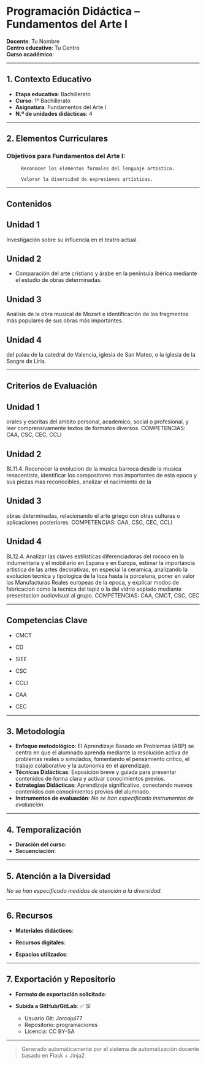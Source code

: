 # Programación Didáctica – Fundamentos del Arte I

**Docente**: Tu Nombre  
**Centro educativo**: Tu Centro  
**Curso académico**:   

---

## 1. Contexto Educativo

- **Etapa educativa**: Bachillerato
- **Curso**: 1º Bachillerato
- **Asignatura**: Fundamentos del Arte I
- **N.º de unidades didácticas**: 4

---
## 2. Elementos Curriculares

### Objetivos para Fundamentos del Arte I:</h3>


  <ul>
    
      Reconocer los elementos formales del lenguaje artístico.
    
      Valorar la diversidad de expresiones artísticas.
    
  </ul>


---

## Contenidos

## Unidad 1
Investigación sobre su influencia en el teatro actual.

## Unidad 2
- Comparación del arte cristiano y árabe en la península ibérica mediante el estudio de obras determinadas.

## Unidad 3
Análisis de la obra musical de Mozart e identificación de los fragmentos más populares de sus obras más importantes.

## Unidad 4
del palau de la catedral de Valencia, iglesia de San Mateo, o la iglesia de la Sangre de Liria.


---

## Criterios de Evaluación

## Unidad 1
orales y escritas del ambito personal, academico, social o profesional, y leer comprensivamente textos de
formatos diversos.
COMPETENCIAS: CAA, CSC, CEC, CCLI

## Unidad 2
BL11.4. Reconocer la evolucion de la musica barroca desde la musica renacentista, identificar los
compositores mas importantes de esta epoca y sus piezas mas reconocibles, analizar el nacimiento de la

## Unidad 3
obras determinadas, relacionando el arte griego con otras culturas o aplicaciones posteriores.
COMPETENCIAS: CAA, CSC, CEC, CCLI

## Unidad 4
BL12.4. Analizar las claves estilisticas diferenciadoras del rococo en la indumentaria y el mobiliario en
Espana y en Europa, estimar la importancia artistica de las artes decorativas, en especial la ceramica,
analizando la evolucion tecnica y tipologica de la loza hasta la porcelana, poner en valor las Manufacturas
Reales europeas de la epoca, y explicar modos de fabricacion como la tecnica del tapiz o la del vidrio
soplado mediante presentacion audiovisual al grupo.
COMPETENCIAS: CAA, CMCT, CSC, CEC


---

## Competencias Clave


- CMCT

- CD

- SIEE

- CSC

- CCLI

- CAA

- CEC



---

## 3. Metodología

- **Enfoque metodológico**: El Aprendizaje Basado en Problemas (ABP) se centra en que el alumnado aprenda mediante la resolución activa de problemas reales o simulados, fomentando el pensamiento crítico, el trabajo colaborativo y la autonomía en el aprendizaje.
- **Técnicas Didácticas**: Exposición breve y guiada para presentar contenidos de forma clara y activar conocimientos previos.
- **Estrategias Didácticas**: Aprendizaje significativo, conectando nuevos contenidos con conocimientos previos del alumnado.
- **Instrumentos de evaluación**: _No se han especificado instrumentos de evaluación._

---
## 4. Temporalización

- **Duración del curso**: 
- **Secuenciación**:  
  

---

## 5. Atención a la Diversidad


_No se han especificado medidas de atención a la diversidad._

---

## 6. Recursos

- **Materiales didácticos**:  
  
- **Recursos digitales**:  
  
- **Espacios utilizados**: 

---

## 7. Exportación y Repositorio

- **Formato de exportación solicitado**: 
- **Subida a GitHub/GitLab**: ✅ Sí

  - Usuario Git: Jorcojul77
  - Repositorio: programaciones
  - Licencia: CC BY-SA


---

> Generado automáticamente por el sistema de automatización docente basado en Flask + Jinja2